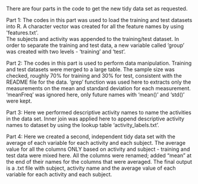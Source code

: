 There are four parts in the code to get the new tidy data set as requested.

Part 1: The codes in this part was used to load the training and test datasets into R. 
A character vector was created for all the feature names by using 'features.txt'.  
The subjects and activity was appended to the training/test dataset. 
In order to separate the training and test data, a new variable called  ‘group’ was created with two levels - ‘training’ and ‘test’.


Part 2: The codes in this part is used to perform data manipulation. 
Training and test datasets were merged to a large table. 
The sample size was checked, roughly 70% for training and 30% for test, consistent with the README file for the data. 
‘grep’ function was used here to extracts only the measurements on the mean and standard deviation for each measurement. 
‘meanFreq’ was ignored here, only future names with ‘mean()’ and ‘std()’ were kept.

Part 3: Here we performed descriptive activity names to name the activities in the data set. 
Inner join was applied here to append descriptive activity names to dataset by using the lookup table ‘activity_labels.txt’.

Part 4: Here we created a second, independent tidy data set with the average of each variable for each activity and each subject. 
The average value for all the columns ONLY based on activity and subject - training and test data were mixed here. 
All the columns were renamed; added “mean” at the end of their names for the columns that were averaged. 
The final output is a .txt file with subject, activity name and the average value of each variable for each activity and each subject.